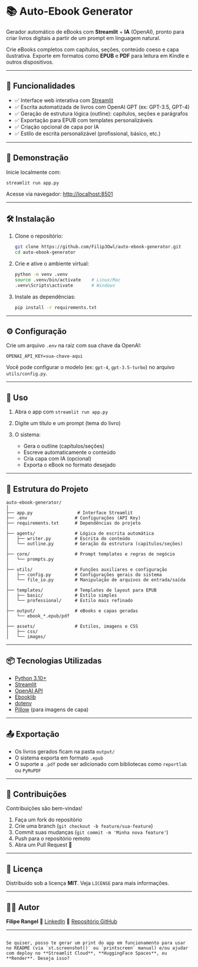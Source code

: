 # 📚 Auto‑Ebook Generator

Gerador automático de eBooks com **Streamlit** + **IA** (OpenAI), pronto para criar livros digitais a partir de um prompt em linguagem natural.

Crie eBooks completos com capítulos, seções, conteúdo coeso e capa ilustrativa. Exporte em formatos como **EPUB** e **PDF** para leitura em Kindle e outros dispositivos.

---

## 🚀 Funcionalidades

- ✅ Interface web interativa com [Streamlit](https://streamlit.io/)
- ✅ Escrita automatizada de livros com OpenAI GPT (ex: GPT-3.5, GPT-4)
- ✅ Geração de estrutura lógica (outline): capítulos, seções e parágrafos
- ✅ Exportação para EPUB com templates personalizáveis
- ✅ Criação opcional de capa por IA
- ✅ Estilo de escrita personalizável (profissional, básico, etc.)

---

## 🧪 Demonstração

Inicie localmente com:

```bash
streamlit run app.py
````

Acesse via navegador: [http://localhost:8501](http://localhost:8501)

---

## 🛠️ Instalação

1. Clone o repositório:

   ```bash
   git clone https://github.com/Filip3Owl/auto-ebook-generator.git
   cd auto-ebook-generator
   ```

2. Crie e ative o ambiente virtual:

   ```bash
   python -m venv .venv
   source .venv/bin/activate    # Linux/Mac
   .venv\Scripts\activate       # Windows
   ```

3. Instale as dependências:

   ```bash
   pip install -r requirements.txt
   ```

---

## ⚙️ Configuração

Crie um arquivo `.env` na raiz com sua chave da OpenAI:

```env
OPENAI_API_KEY=sua-chave-aqui
```

Você pode configurar o modelo (ex: `gpt-4`, `gpt-3.5-turbo`) no arquivo `utils/config.py`.

---

## 🧠 Uso

1. Abra o app com `streamlit run app.py`
2. Digite um título e um prompt (tema do livro)
3. O sistema:

   * Gera o outline (capítulos/seções)
   * Escreve automaticamente o conteúdo
   * Cria capa com IA (opcional)
   * Exporta o eBook no formato desejado

---

## 📁 Estrutura do Projeto

```
auto-ebook-generator/
│
├── app.py                 # Interface Streamlit
├── .env                  # Configurações (API Key)
├── requirements.txt      # Dependências do projeto
│
├── agents/               # Lógica de escrita automática
│   ├── writer.py         # Escrita do conteúdo
│   └── outline.py        # Geração da estrutura (capítulos/seções)
│
├── core/                 # Prompt templates e regras de negócio
│   └── prompts.py
│
├── utils/                # Funções auxiliares e configuração
│   ├── config.py         # Configurações gerais do sistema
│   └── file_io.py        # Manipulação de arquivos de entrada/saída
│
├── templates/            # Templates de layout para EPUB
│   ├── basic/            # Estilo simples
│   └── professional/     # Estilo mais refinado
│
├── output/               # eBooks e capas geradas
│   └── ebook_*.epub/pdf
│
├── assets/               # Estilos, imagens e CSS
│   ├── css/
│   └── images/
```

---

## 📦 Tecnologias Utilizadas

* [Python 3.10+](https://www.python.org/)
* [Streamlit](https://streamlit.io/)
* [OpenAI API](https://platform.openai.com/)
* [Ebooklib](https://github.com/aerkalov/ebooklib)
* [dotenv](https://pypi.org/project/python-dotenv/)
* [Pillow](https://python-pillow.org/) (para imagens de capa)

---

## 📤 Exportação

* Os livros gerados ficam na pasta `output/`
* O sistema exporta em formato `.epub`
* O suporte a `.pdf` pode ser adicionado com bibliotecas como `reportlab` ou `PyMuPDF`

---

## 🤝 Contribuições

Contribuições são bem-vindas!

1. Faça um fork do repositório
2. Crie uma branch (`git checkout -b feature/sua-feature`)
3. Commit suas mudanças (`git commit -m 'Minha nova feature'`)
4. Push para o repositório remoto
5. Abra um Pull Request 🚀

---

## 📜 Licença

Distribuído sob a licença **MIT**. Veja `LICENSE` para mais informações.

---

## 👨‍💻 Autor

**Filipe Rangel**
🔗 [LinkedIn](https://www.linkedin.com/in/filiperangelambrosio/)
📂 [Repositório GitHub](https://github.com/Filip3Owl/auto-ebook-generator)

---

```

Se quiser, posso te gerar um print do app em funcionamento para usar no README (via `st.screenshot()` ou `printscreen` manual) e/ou ajudar com deploy no **Streamlit Cloud**, **HuggingFace Spaces**, ou **Render**. Deseja isso?
```
